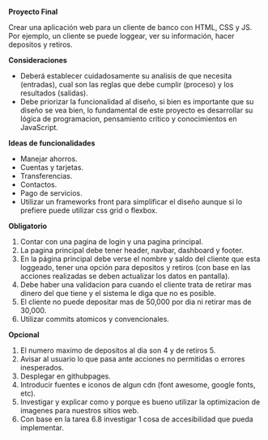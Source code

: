 **Proyecto Final**

Crear una aplicación web para un cliente de banco con HTML, CSS y JS. Por ejemplo, un cliente se puede loggear, ver su información, hacer depositos y retiros. 

**Consideraciones**

* Deberá establecer cuidadosamente su analisis de que necesita (entradas), cual son las reglas que debe cumplir (proceso) y los resultados (salidas).
* Debe priorizar la funcionalidad al diseño, si bien es importante que su diseño se vea bien, lo fundamental de este proyecto es desarrollar su lógica de programacion, pensamiento critico y conocimientos en JavaScript.

**Ideas de funcionalidades**

* Manejar ahorros.
* Cuentas y tarjetas.
* Transferencias.
* Contactos.
* Pago de servicios.
* Utilizar un frameworks front para simplificar el diseño aunque si lo prefiere puede utilizar css grid o flexbox.

**Obligatorio**

1. Contar con una pagina de login y una pagina principal.
2. La pagina principal debe tener header, navbar, dashboard y footer.
3. En la página principal debe verse el nombre y saldo del cliente que esta loggeado, tener una opción para depositos y retiros (con base en las acciones realizadas se deben actualizar los datos en pantalla).
4. Debe haber una validacion para cuando el cliente trata de retirar mas dinero del que tiene y el sistema le diga que no es posible.
5. El cliente no puede depositar mas de 50,000 por dia ni retirar mas de 30,000.
6. Utilizar commits atomicos y convencionales.

**Opcional**

1. El numero maximo de depositos al dia son 4 y de retiros 5.
2. Avisar al usuario lo que pasa ante acciones no permitidas o errores inesperados.
3. Desplegar en githubpages.
4. Introducir fuentes e iconos de algun cdn (font awesome, google fonts, etc).
5. Investigar y explicar como y porque es bueno utilizar la optimizacion de imagenes para nuestros sitios web.
6. Con base en la tarea 6.8 investigar 1 cosa de accesibilidad que pueda implementar.
